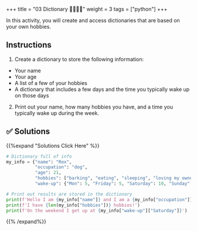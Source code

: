 +++
title = "03 Dictionary  👩‍🎓👨‍🎓"
weight = 3
tags = ["python"] 
+++


In this activity, you will create and access dictionaries that are based on your own hobbies.

## Instructions

1. Create a dictionary to store the following information:

* Your name
* Your age
* A list of a few of your hobbies
* A dictionary that includes a few days and the time you typically wake up on those days

2. Print out your name, how many hobbies you have, and a time you typically wake up during the week.

## ✅ Solutions
{{%expand "Solutions Click Here" %}}

```python
# Dictionary full of info
my_info = {"name": "Rex",
           "occupation": "dog",
           "age": 21,
           "hobbies": ["barking", "eating", "sleeping", "loving my owner"],
           "wake-up": {"Mon": 5, "Friday": 5, "Saturday": 10, "Sunday": 9}}

# Print out results are stored in the dictionary
print(f'Hello I am {my_info["name"]} and I am a {my_info["occupation"]}')
print(f'I have {len(my_info["hobbies"])} hobbies!')
print(f'On the weekend I get up at {my_info["wake-up"]["Saturday"]}')
```
{{% /expand%}}